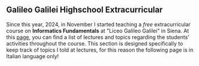 ## Galileo Galilei Highschool Extracurricular
Since this year, 2024, in November I started teaching a *free* extracurricular course on **Informatics Fundamentals** at "Liceo Galileo Galilei" in Siena.
At this [page](https://gianeh.github.com/pages/teaching.html), you can find a list of lectures and topics regarding the students' activities throughout the course.
This section is designed specifically to keep track of topics I told at lectures, for this reason the following page is in Italian language only!